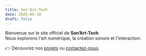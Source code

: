 ```yaml
---
title: Son'Art-Tech
date: 2025-05-19
draft: false
---
```


Bienvenue sur le site officiel de **Son’Art-Tech**.  
Nous explorons l'art numérique, la création sonore et l'interaction.

👉 Découvrez nos [projets](/projets/) ou [contactez-nous](/contact/).